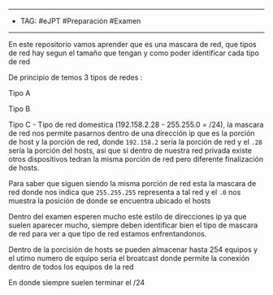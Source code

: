 
---
- TAG: #eJPT #Preparación #Examen 
---
En este repositorio vamos aprender que es una mascara de red, que tipos de red hay segun el tamaño que tengan y como poder identificar cada tipo de red 

De principio de temos 3 tipos de redes :

Tipo A

Tipo B

Tipo C - Tipo de red domestica (192.158.2.28 - 255.255.0 = /24), la mascara de red nos permite pasarnos dentro de una dirección ip que es la porción de host y la porción de red, donde `192.158.2` seria la porción de red y el `.28` sería la porción del hosts, asi que si dentro de nuestra red privada existe otros dispositivos tedran la misma porción de red pero diferente finalización de hosts.

Para saber que siguen siendo la misma porción de red esta la mascara de red donde nos indica que `255.255.255` representa a tal red y el `.0` nos muestra la posición de donde se encuentra ubicado el hosts

Dentro del examen esperen mucho este estilo de direcciones ip ya que suelen aparecer mucho, siempre deben identificar bien el tipo de mascara de red para ver a que tipo de red estamos enfrentandonos.

Dentro de la porcisión de hosts se pueden almacenar hasta 254 equipos y el utimo numero de equipo seria el broatcast donde permite la conexión dentro de todos los equipos de la red

En donde siempre suelen terminar el /24 